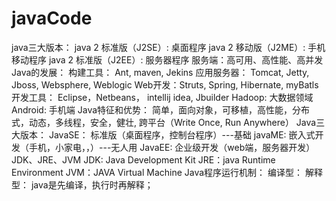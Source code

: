 # javaCode
java三大版本：
java 2 标准版（J2SE）: 桌面程序
java 2 移动版（J2ME）: 手机移动程序
java 2 标准版（J2EE）: 服务器程序
服务端：高可用、高性能、高并发
Java的发展：
  构建工具： Ant, maven, Jekins
  应用服务器： Tomcat, Jetty, Jboss, Websphere, Weblogic
  Web开发：Struts, Spring, Hibernate, myBatls
  开发工具： Eclipse，Netbeans， intellij idea, Jbuilder
  Hadoop: 大数据领域
  Android: 手机端
Java特征和优势：
  简单，面向对象，可移植，高性能，分布式，动态，多线程，安全，健壮, 跨平台（Write Once, Run Anywhere）
Java三大版本：
  JavaSE： 标准版（桌面程序，控制台程序）---基础
  javaME:  嵌入式开发（手机，小家电，，）---无人用
  JavaEE:  企业级开发（web端，服务器开发）
JDK、JRE、JVM
  JDK: Java Development Kit
  JRE：java Runtime Environment
  JVM：JAVA Virtual Machine
Java程序运行机制：
  编译型：
  解释型：
  java是先编译，执行时再解释；
  

  
